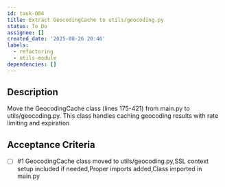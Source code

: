 ```yaml
---
id: task-004
title: Extract GeocodingCache to utils/geocoding.py
status: To Do
assignee: []
created_date: '2025-08-26 20:46'
labels:
  - refactoring
  - utils-module
dependencies: []
---
```


## Description

Move the GeocodingCache class (lines 175-421) from main.py to utils/geocoding.py. This class handles caching geocoding results with rate limiting and expiration

## Acceptance Criteria
<!-- AC:BEGIN -->
- [ ] #1 GeocodingCache class moved to utils/geocoding.py,SSL context setup included if needed,Proper imports added,Class imported in main.py
<!-- AC:END -->
